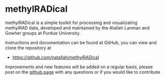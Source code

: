 

# methylRADical

methylRADical is a simple toolkit for processing and visualizating methylRAD data, developed and maintained by the Atallah Lanman and Gowher groups at Purdue University.

Instructions and documentation can be found at GitHub, you can view and clone the repository at

* https://github.com/natallah/methylRADical


Improvements and new features will be added on a regular basis, please post on the [github page](https://github.com/natallah/methylRADical) with any questions or if you would like to contribute
